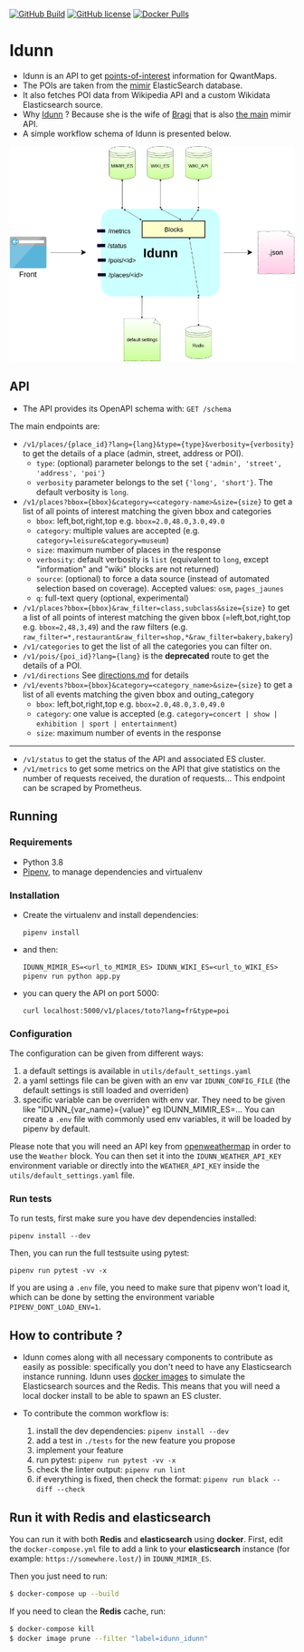 [![GitHub Build](https://github.com/Qwant/idunn/workflows/Idunn%20tests/badge.svg)](https://github.com/Qwant/idunn)
[![GitHub license](https://img.shields.io/github/license/Qwant/idunn.svg)](./LICENSE)
[![Docker Pulls](https://img.shields.io/docker/pulls/qwantresearch/idunn.svg)](https://hub.docker.com/r/qwantresearch/idunn/)

# Idunn

- Idunn is an API to get [points-of-interest](https://en.wikipedia.org/wiki/Point_of_interest) information for QwantMaps.
- The POIs are taken from the [mimir](https://github.com/CanalTP/mimirsbrunn) ElasticSearch database.
- It also fetches POI data from Wikipedia API and a custom Wikidata Elasticsearch source.
- Why [Idunn](https://fr.wikipedia.org/wiki/Idunn) ? Because she is the wife of [Bragi](https://fr.wikipedia.org/wiki/Bragi) that is also [the main](https://github.com/CanalTP/mimirsbrunn/tree/master/libs/bragi) mimir API.
- A simple workflow schema of Idunn is presented below.

![Idunn workflow](./doc/diagram.png)

## API

- The API provides its OpenAPI schema with:
`GET /schema`

The main endpoints are:
* `/v1/places/{place_id}?lang={lang}&type={type}&verbosity={verbosity}` to get the details of a place
(admin, street, address or POI).
    * `type`: (optional) parameter belongs to the set `{'admin', 'street', 'address', 'poi'}`
    * `verbosity` parameter belongs to the set `{'long', 'short'}`. The default verbosity is `long`.
* `/v1/places?bbox={bbox}&category=<category-name>&size={size}` to get a list of all points of interest matching the given bbox and categories
    * `bbox`: left,bot,right,top e.g. `bbox=2.0,48.0,3.0,49.0`
    * `category`: multiple values are accepted (e.g. `category=leisure&category=museum`)
    * `size`: maximum number of places in the response
    * `verbosity`: default verbosity is `list` (equivalent to `long`, except "information" and "wiki" blocks are not returned)
    * `source`: (optional) to force a data source (instead of automated selection based on coverage). Accepted values: `osm`, `pages_jaunes`
    * `q`: full-text query (optional, experimental)
* `/v1/places?bbox={bbox}&raw_filter=class,subclass&size={size}` to get a list of all points of interest matching the given bbox (=left,bot,right,top e.g. `bbox=2,48,3,49`) and the raw filters (e.g. `raw_filter=*,restaurant&raw_filter=shop,*&raw_filter=bakery,bakery`)
* `/v1/categories` to get the list of all the categories you can filter on.
* `/v1/pois/{poi_id}?lang={lang}` is the **deprecated** route to get the details of a POI.
* `/v1/directions` See [directions.md](./doc/directions.md) for details
* `/v1/events?bbox={bbox}&category=<category_name>&size={size}` to get a list of all events matching the given bbox and outing_category
    * `bbox`: left,bot,right,top e.g. `bbox=2.0,48.0,3.0,49.0`
    * `category`: one value is accepted (e.g. `category=concert | show | exhibition | sport | entertainment`)
    * `size`: maximum number of events in the response
---
* `/v1/status` to get the status of the API and associated ES cluster.
* `/v1/metrics` to get some metrics on the API that give statistics on the number of requests received, the duration of requests... This endpoint can be scraped by Prometheus.

## Running

### Requirements

   - Python 3.8
   - [Pipenv](https://github.com/pypa/pipenv), to manage dependencies and virtualenv

### Installation

- Create the virtualenv and install dependencies:
  ```shell
  pipenv install
  ```

- and then:
  ```shell
  IDUNN_MIMIR_ES=<url_to_MIMIR_ES> IDUNN_WIKI_ES=<url_to_WIKI_ES> pipenv run python app.py
  ```

- you can query the API on port 5000:
  ```shell
  curl localhost:5000/v1/places/toto?lang=fr&type=poi
  ```

### Configuration

The configuration can be given from different ways:
 1. a default settings is available in `utils/default_settings.yaml`
 2. a yaml settings file can be given with an env var `IDUNN_CONFIG_FILE`
    (the default settings is still loaded and overriden)
 3. specific variable can be overriden with env var. They need to be given like "IDUNN_{var_name}={value}"
    eg IDUNN_MIMIR_ES=...
    You can create a `.env` file with commonly used env variables, it will be loaded by pipenv by default.

Please note that you will need an API key from [openweathermap](https://openweathermap.org/) in order to use the `Weather` block. You can then set it into the `IDUNN_WEATHER_API_KEY` environment variable or directly into the `WEATHER_API_KEY` inside the `utils/default_settings.yaml` file.

### Run tests

To run tests, first make sure you have dev dependencies installed:

```shell
pipenv install --dev
```

Then, you can run the full testsuite using pytest:

```shell
pipenv run pytest -vv -x
```

If you are using a `.env` file, you need to make sure that pipenv won't load it, which can be done by setting the environment variable `PIPENV_DONT_LOAD_ENV=1`.

## How to contribute ?

- Idunn comes along with all necessary components to contribute as easily as possible: specifically you don't need to have any Elasticsearch instance running. Idunn uses [docker images](tests/docker-compose.yml) to simulate the Elasticsearch sources and the Redis. This means that you will need a local docker install to be able to spawn an ES cluster.

- To contribute the common workflow is:

	1. install the dev dependencies: `pipenv install --dev`
	2. add a test in `./tests` for the new feature you propose
	3. implement your feature
	4. run pytest: `pipenv run pytest -vv -x`
	5. check the linter output: `pipenv run lint`
	6. if everything is fixed, then check the format: `pipenv run black --diff --check`

## Run it with Redis and elasticsearch

You can run it with both **Redis** and **elasticsearch** using **docker**. First, edit the `docker-compose.yml` file to add a link to your **elasticsearch** instance (for example: `https://somewhere.lost/`) in `IDUNN_MIMIR_ES`.

Then you just need to run:

```bash
$ docker-compose up --build
```

If you need to clean the **Redis** cache, run:

```bash
$ docker-compose kill
$ docker image prune --filter "label=idunn_idunn"
```
